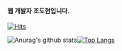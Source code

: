 
  #### 웹 개발자 조도현입니다.
  
   [![Hits](https://hits.seeyoufarm.com/api/count/incr/badge.svg?url=https%3A%2F%2Fgithub.com%2FDoHyeonJ&count_bg=%2379C83D&title_bg=%23555555&icon=&icon_color=%23E7E7E7&title=hits&edge_flat=false)](https://hits.seeyoufarm.com)

![Anurag's github stats](https://github-readme-stats.vercel.app/api?username=dohyeonj&show_icons=true&theme=dracula)[![Top Langs](https://github-readme-stats.vercel.app/api/top-langs/?username=dohyeonj&layout=compact&theme=dracula)](https://github.com/anuraghazra/github-readme-stats)
